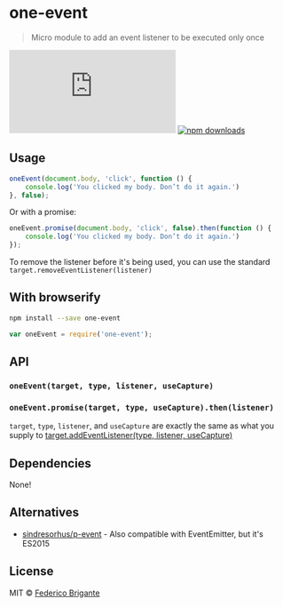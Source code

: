 # one-event

> Micro module to add an event listener to be executed only once

[![gzipped size](https://badges.herokuapp.com/size/github/fregante/one-event/master/dist/one-event.browser.js?gzip=true&label=gzipped%20size)](#readme)
[![npm downloads](https://img.shields.io/npm/dt/one-event.svg?maxAge=2592000)](https://www.npmjs.com/package/one-event)



## Usage

```js
oneEvent(document.body, 'click', function () {
	console.log('You clicked my body. Don’t do it again.')
}, false);
```

Or with a promise:

```js
oneEvent.promise(document.body, 'click', false).then(function () {
	console.log('You clicked my body. Don’t do it again.')
});
```

To remove the listener before it's being used, you can use the standard `target.removeEventListener(listener)`

## With browserify

```sh
npm install --save one-event
```

```js
var oneEvent = require('one-event');
```

## API

### `oneEvent(target, type, listener, useCapture)`

### `oneEvent.promise(target, type, useCapture).then(listener)`

`target`, `type`, `listener`, and `useCapture` are exactly the same as what you supply to [target.addEventListener(type, listener, useCapture)](https://developer.mozilla.org/en-US/docs/Web/API/EventTarget/addEventListener)

## Dependencies

None!

## Alternatives

- [sindresorhus/p-event](https://github.com/sindresorhus/p-event) - Also compatible with EventEmitter, but it's ES2015

## License

MIT © [Federico Brigante](https://bfred.it)

